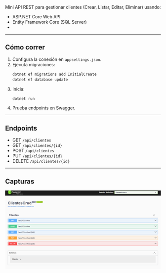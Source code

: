 Mini API REST para gestionar clientes (Crear, Listar, Editar, Eliminar) usando:
- ASP.NET Core Web API
- Entity Framework Core (SQL Server)
- 
---
## Cómo correr
1. Configura la conexión en `appsettings.json`.
2. Ejecuta migraciones:
    ```bash
    dotnet ef migrations add InitialCreate
    dotnet ef database update

3. Inicia:
    ```bash
    dotnet run

4. Prueba endpoints en Swagger.

---

## Endpoints
- GET `/api/clientes`
- GET `/api/clientes/{id}`
- POST `/api/clientes`
- PUT `/api/clientes/{id}`
- DELETE `/api/clientes/{id}`

---

## Capturas
![Listado en Swagger](docs/cap%201.png)

